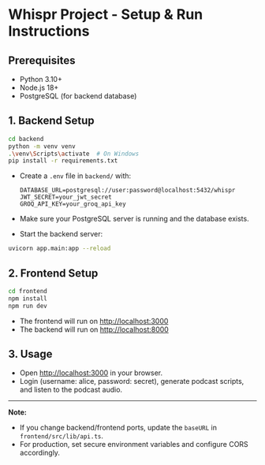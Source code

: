 # Whispr Project - Setup & Run Instructions

## Prerequisites
- Python 3.10+
- Node.js 18+
- PostgreSQL (for backend database)

## 1. Backend Setup

```bash
cd backend
python -m venv venv
.\venv\Scripts\activate  # On Windows
pip install -r requirements.txt
```

- Create a `.env` file in `backend/` with:
  ```env
  DATABASE_URL=postgresql://user:password@localhost:5432/whispr
  JWT_SECRET=your_jwt_secret
  GROQ_API_KEY=your_groq_api_key
  ```
- Make sure your PostgreSQL server is running and the database exists.

- Start the backend server:
```bash
uvicorn app.main:app --reload
```

## 2. Frontend Setup

```bash
cd frontend
npm install
npm run dev
```

- The frontend will run on [http://localhost:3000](http://localhost:3000)
- The backend will run on [http://localhost:8000](http://localhost:8000)

## 3. Usage
- Open [http://localhost:3000](http://localhost:3000) in your browser.
- Login (username: alice, password: secret), generate podcast scripts, and listen to the podcast audio.

---

**Note:**
- If you change backend/frontend ports, update the `baseURL` in `frontend/src/lib/api.ts`.
- For production, set secure environment variables and configure CORS accordingly.
